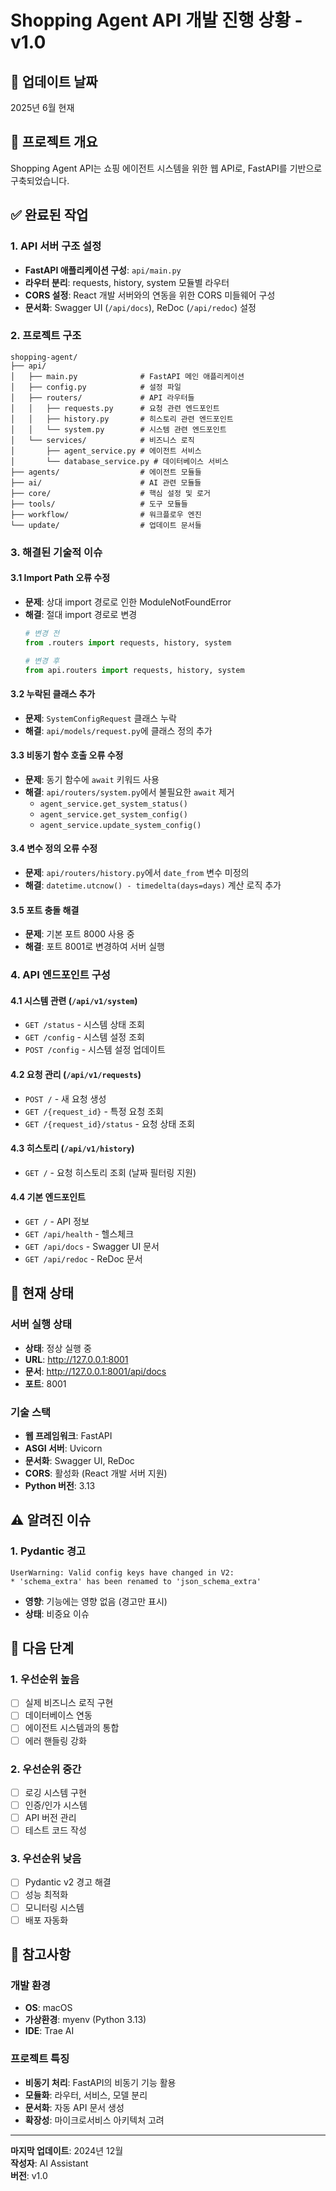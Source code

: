 # Shopping Agent API 개발 진행 상황 - v1.0

## 📅 업데이트 날짜
2025년 6월 현재

## 🎯 프로젝트 개요
Shopping Agent API는 쇼핑 에이전트 시스템을 위한 웹 API로, FastAPI를 기반으로 구축되었습니다.

## ✅ 완료된 작업

### 1. API 서버 구조 설정
- **FastAPI 애플리케이션 구성**: `api/main.py`
- **라우터 분리**: requests, history, system 모듈별 라우터
- **CORS 설정**: React 개발 서버와의 연동을 위한 CORS 미들웨어 구성
- **문서화**: Swagger UI (`/api/docs`), ReDoc (`/api/redoc`) 설정

### 2. 프로젝트 구조
```
shopping-agent/
├── api/
│   ├── main.py              # FastAPI 메인 애플리케이션
│   ├── config.py            # 설정 파일
│   ├── routers/             # API 라우터들
│   │   ├── requests.py      # 요청 관련 엔드포인트
│   │   ├── history.py       # 히스토리 관련 엔드포인트
│   │   └── system.py        # 시스템 관련 엔드포인트
│   └── services/            # 비즈니스 로직
│       ├── agent_service.py # 에이전트 서비스
│       └── database_service.py # 데이터베이스 서비스
├── agents/                  # 에이전트 모듈들
├── ai/                      # AI 관련 모듈들
├── core/                    # 핵심 설정 및 로거
├── tools/                   # 도구 모듈들
├── workflow/                # 워크플로우 엔진
└── update/                  # 업데이트 문서들
```

### 3. 해결된 기술적 이슈

#### 3.1 Import Path 오류 수정
- **문제**: 상대 import 경로로 인한 ModuleNotFoundError
- **해결**: 절대 import 경로로 변경
  ```python
  # 변경 전
  from .routers import requests, history, system
  
  # 변경 후
  from api.routers import requests, history, system
  ```

#### 3.2 누락된 클래스 추가
- **문제**: `SystemConfigRequest` 클래스 누락
- **해결**: `api/models/request.py`에 클래스 정의 추가

#### 3.3 비동기 함수 호출 오류 수정
- **문제**: 동기 함수에 `await` 키워드 사용
- **해결**: `api/routers/system.py`에서 불필요한 `await` 제거
  - `agent_service.get_system_status()`
  - `agent_service.get_system_config()`
  - `agent_service.update_system_config()`

#### 3.4 변수 정의 오류 수정
- **문제**: `api/routers/history.py`에서 `date_from` 변수 미정의
- **해결**: `datetime.utcnow() - timedelta(days=days)` 계산 로직 추가

#### 3.5 포트 충돌 해결
- **문제**: 기본 포트 8000 사용 중
- **해결**: 포트 8001로 변경하여 서버 실행

### 4. API 엔드포인트 구성

#### 4.1 시스템 관련 (`/api/v1/system`)
- `GET /status` - 시스템 상태 조회
- `GET /config` - 시스템 설정 조회
- `POST /config` - 시스템 설정 업데이트

#### 4.2 요청 관리 (`/api/v1/requests`)
- `POST /` - 새 요청 생성
- `GET /{request_id}` - 특정 요청 조회
- `GET /{request_id}/status` - 요청 상태 조회

#### 4.3 히스토리 (`/api/v1/history`)
- `GET /` - 요청 히스토리 조회 (날짜 필터링 지원)

#### 4.4 기본 엔드포인트
- `GET /` - API 정보
- `GET /api/health` - 헬스체크
- `GET /api/docs` - Swagger UI 문서
- `GET /api/redoc` - ReDoc 문서

## 🚀 현재 상태

### 서버 실행 상태
- **상태**: 정상 실행 중
- **URL**: http://127.0.0.1:8001
- **문서**: http://127.0.0.1:8001/api/docs
- **포트**: 8001

### 기술 스택
- **웹 프레임워크**: FastAPI
- **ASGI 서버**: Uvicorn
- **문서화**: Swagger UI, ReDoc
- **CORS**: 활성화 (React 개발 서버 지원)
- **Python 버전**: 3.13

## ⚠️ 알려진 이슈

### 1. Pydantic 경고
```
UserWarning: Valid config keys have changed in V2:
* 'schema_extra' has been renamed to 'json_schema_extra'
```
- **영향**: 기능에는 영향 없음 (경고만 표시)
- **상태**: 비중요 이슈

## 🔄 다음 단계

### 1. 우선순위 높음
- [ ] 실제 비즈니스 로직 구현
- [ ] 데이터베이스 연동
- [ ] 에이전트 시스템과의 통합
- [ ] 에러 핸들링 강화

### 2. 우선순위 중간
- [ ] 로깅 시스템 구현
- [ ] 인증/인가 시스템
- [ ] API 버전 관리
- [ ] 테스트 코드 작성

### 3. 우선순위 낮음
- [ ] Pydantic v2 경고 해결
- [ ] 성능 최적화
- [ ] 모니터링 시스템
- [ ] 배포 자동화

## 📝 참고사항

### 개발 환경
- **OS**: macOS
- **가상환경**: myenv (Python 3.13)
- **IDE**: Trae AI

### 프로젝트 특징
- **비동기 처리**: FastAPI의 비동기 기능 활용
- **모듈화**: 라우터, 서비스, 모델 분리
- **문서화**: 자동 API 문서 생성
- **확장성**: 마이크로서비스 아키텍처 고려

---

**마지막 업데이트**: 2024년 12월  
**작성자**: AI Assistant  
**버전**: v1.0
